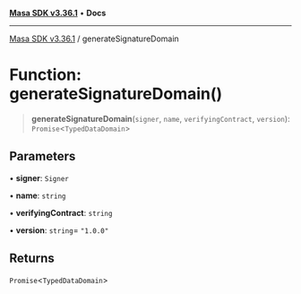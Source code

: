 [**Masa SDK v3.36.1**](../README.md) • **Docs**

***

[Masa SDK v3.36.1](../globals.md) / generateSignatureDomain

# Function: generateSignatureDomain()

> **generateSignatureDomain**(`signer`, `name`, `verifyingContract`, `version`): `Promise`\<`TypedDataDomain`\>

## Parameters

• **signer**: `Signer`

• **name**: `string`

• **verifyingContract**: `string`

• **version**: `string`= `"1.0.0"`

## Returns

`Promise`\<`TypedDataDomain`\>
